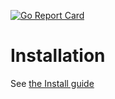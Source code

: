 [![Go Report Card](https://goreportcard.com/badge/github.com/wikisophia/api-arguments?style=flat-square)](https://goreportcard.com/report/github.com/wikisophia/api-arguments)

# Installation

See [the Install guide](./docs/installation.md)
